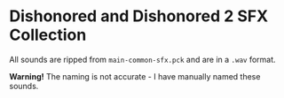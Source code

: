 # Dishonored and Dishonored 2 SFX Collection

All sounds are ripped from `main-common-sfx.pck` and are in a `.wav` format.

**Warning!** The naming is not accurate - I have manually named these sounds.
